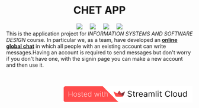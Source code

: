 <div align="center">
  <h1>CHET APP</h1>
  <img src="https://img.shields.io/badge/status-active-brightgreen"/>&nbsp;&nbsp;&nbsp;&nbsp;
  <img src="https://img.shields.io/badge/firefox-fail-red?style=flat&logo=firefox"/>&nbsp;&nbsp;&nbsp;&nbsp;
  <img src="https://img.shields.io/badge/chrome-success-green?style=flat&logo=google-chrome"/>&nbsp;&nbsp;&nbsp;&nbsp;
  <img src="https://img.shields.io/badge/safari-success-green?style=flat&logo=safari"/>
</div>
<div style="width:'700px';text-align:'justify'">
  This is the application project for <i>INFORMATION SYSTEMS AND SOFTWARE DESIGN</i> course. In particular we, as a team, have developed an <b><u>online global chat</u></b> in which all people with an existing account can write messages.Having an account is required to send messages but don't worry if you don't have one, with the signin page you can make a new account and then use it.
</div>
<br>

<br>
<p align="right"><img src="https://raw.githubusercontent.com/Fedrosauro/Images/main/Images/streamlitcloud_final.png"/></p>
